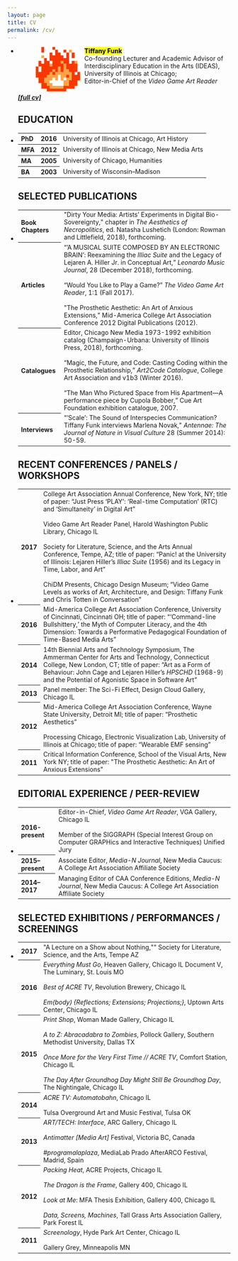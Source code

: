 ```yaml
---
layout: page
title: CV
permalink: /cv/
---
```

<html>

<body>
  <ul class="post-list">
    <li>
      <figure><img src="/assets/images/zelda_fire_render.gif" title="A campfire smells sad and exciting at the same time" width="100px;" align="left" style="padding-right:10px;"></figure>
      <p><b><mark>Tiffany Funk</mark></b><br />
Co-founding Lecturer and Academic Advisor
of Interdisciplinary Education in the Arts (IDEAS), University of Illinois at Chicago;<br />
Editor-in-Chief of the <em>Video Game Art Reader</em></p>
    <h5><a href="/assets/tfunk_2018.02.23_short_cv_no_ref.pdf">[full cv]</a></h5>
</li>
    <h2><span class="post-link">EDUCATION</span></h2>
    <li>
      <span class="post-meta">
        <table>
          <tr>
            <th>PhD</th>
            <th>2016</th>
            <td>University of Illinois at Chicago, Art History</td>
          </tr>
          <tr>
            <th>MFA</th>
            <th>2012</th>
            <td>University of Illinois at Chicago, New Media Arts</td>
          </tr>
          <tr>
            <th>MA</th>
            <th>2005</th>
            <td>University of Chicago, Humanities</td>
          </tr>
          <tr>
            <th>BA</th>
            <th>2003</th>
            <td>University of Wisconsin–Madison</td>
          </tr>
        </table>
      </span>
    </li>
    <h2><span class="post-link">SELECTED PUBLICATIONS</span></h2>
    <li>
      <span class="post-meta">
        <table>
          <tr>
            <th>Book Chapters</th>
            <td>"Dirty Your Media: Artists’ Experiments in Digital Bio-Sovereignty," chapter in <em>The Aesthetics of Necropolitics</em>, ed. Natasha Lushetich (London: Rowman and Littlefield, 2018), forthcoming.</td>
          </tr>
          <tr>
            <th>Articles</th>
            <td>“’A MUSICAL SUITE COMPOSED BY AN ELECTRONIC BRAIN’: Reexamining the <em>Illiac Suite</em> and the Legacy of Lejaren A. Hiller Jr. in Conceptual Art,” <em>Leonardo Music Journal</em>, 28 (December 2018), forthcoming.
              <br /><br />“Would You Like to Play a Game?” <em>The Video Game Art Reader</em>, 1:1 (Fall 2017).
              <br /><br />"The Prosthetic Aesthetic: An Art of Anxious Extensions," Mid-America College Art Association Conference 2012 Digital Publications (2012).
            </td>
          </tr>
          <tr>
            <th>Catalogues</th>
            <td>Editor, Chicago New Media 1973-1992 exhibition catalog (Champaign-Urbana: University of Illinois Press, 2018), forthcoming.
              <br /><br />“Magic, the Future, and Code: Casting Coding within the Prosthetic Relationship,” <em>Art2Code Catalogue</em>, College Art Association and v1b3 (Winter 2016).
              <br /><br />“The Man Who Pictured Space from His Apartment—A performance piece by Cupola Bobber,” Cue Art Foundation exhibition catalogue, 2007.
            </td>
          </tr>
          <tr>
            <th>Interviews</th>
            <td>“‘Scale’: The Sound of Interspecies Communication? Tiffany Funk interviews Marlena Novak," <em>Antennae: The Journal of Nature in Visual Culture</em> 28 (Summer 2014): 50-59.</td>
          </tr>
        </table>
      </span>
    </li>
    <h2><span class="post-link">RECENT CONFERENCES / PANELS / WORKSHOPS</span></h2>
    <li>
      <span class="post-meta">
        <table>
          <tr>
            <th>2017</th>
            <td>College Art Association Annual Conference, New York, NY; title of paper: “Just Press ‘PLAY’: ‘Real-time Computation’ (RTC) and ‘Simultaneity’ in Digital Art”
              <br /><br />Video Game Art Reader Panel, Harold Washington Public Library, Chicago IL
              <br /><br />Society for Literature, Science, and the Arts Annual Conference, Tempe, AZ; title of paper: “Panic! at the University of Illinois: Lejaren Hiller’s <em>Illiac Suite</em> (1956) and its Legacy in Time, Labor, and Art”
              <br /><br />ChiDM Presents, Chicago Design Museum; “Video Game Levels as works of Art, Architecture, and Design: Tiffany Funk and Chris Totten in Conversation”
            </td>
          </tr>
          <tr>
            <th>2016</th>
            <td>Mid-America College Art Association Conference, University of Cincinnati, Cincinnati OH; title of paper: “‘Command-line Bullshittery,’ the Myth of Computer Literacy, and the 4th Dimension: Towards a Performative Pedagogical Foundation of Time-Based Media Arts”
            </td>
          </tr>
          <tr>
            <th>2014</th>
            <td>14th Biennial Arts and Technology Symposium, The Ammerman Center for Arts and Technology, Connecticut College, New London, CT; title of paper: “Art as a Form of Behaviour: John Cage and Lejaren Hiller’s <em>HPSCHD</em> (1968-9) and the Potential of Agonistic Space in Software Art”</td>
          </tr>
          <tr>
            <th>2013</th>
            <td>Panel member: The Sci-Fi Effect, Design Cloud Gallery, Chicago IL</td>
          </tr>
          <tr>
            <th>2012</th>
            <td>Mid-America College Art Association Conference, Wayne State University, Detroit MI; title of paper: “Prosthetic Aesthetics”
              <br /><br />Processing Chicago, Electronic Visualization Lab, University of Illinois at Chicago; title of paper: “Wearable EMF sensing”
            </td>
          </tr>
          <tr>
            <th>2011</th>
            <td>Critical Information Conference, School of the Visual Arts, New York NY; title of paper: "The Prosthetic Aesthetic: An Art of Anxious Extensions"</td>
          </tr>
        </table>
      </span>
    </li>
    <h2><span class="post-link">EDITORIAL EXPERIENCE / PEER-REVIEW</span></h2>
    <li>
      <span class="post-meta">
        <table>
          <tr>
            <th>2016-present</th>
            <td>Editor-in-Chief, <em>Video Game Art Reader</em>, VGA Gallery, Chicago IL
              <br /><br />Member of the SIGGRAPH (Special Interest Group on Computer GRAPHics and Interactive Techniques) Unified Jury</td>
          </tr>
          <tr>
            <th>2015–present</th>
            <td>Associate Editor, <em>Media-N Journal</em>, New Media Caucus: A College Art Association Affiliate Society</td>
          </tr>
          <tr>
            <th>2014–2017</th>
            <td>Managing Editor of CAA Conference Editions, <em>Media-N Journal</em>, New Media Caucus: A College Art Association Affiliate Society</td>
          </tr>
        </table>
      </span>
    </li>
    <h2><span class="post-link">SELECTED EXHIBITIONS / PERFORMANCES / SCREENINGS</span></h2>
    <li>
      <span class="post-meta">
        <table>
          <tr>
            <th>2017</th>
            <td>"A Lecture on a Show about Nothing,"" Society for Literature, Science, and the Arts, Tempe AZ</td>
          </tr>
          <tr>
            <th>2016</th>
            <td><em>Everything Must Go</em>, Heaven Gallery, Chicago IL Document V, The Luminary, St. Louis MO
              <br /><br /><em>Best of ACRE TV</em>, Revolution Brewery, Chicago IL
              <br /><br /><em>Em(body) {Reflections; Extensions; Projections;}</em>, Uptown Arts Center, Chicago IL</td>
          </tr>
            <tr>
              <th>2015</th>
              <td><em>Print Shop</em>, Woman Made Gallery, Chicago IL
                <br /><br /><em>A to Z: Abracadabra to Zombies</em>, Pollock Gallery, Southern Methodist University, Dallas TX
                <br /><br /><em>Once More for the Very First Time // ACRE TV</em>, Comfort Station, Chicago IL
                <br /><br /><em>The Day After Groundhog Day Might Still Be Groundhog Day</em>, The Nightingale, Chicago IL</td>
              </tr>
              <tr>
                <th>2014</th>
                <td><em>ACRE TV: Automatobahn</em>, Chicago IL
                  <br /><br />Tulsa Overground Art and Music Festival, Tulsa OK</td>
                </tr>
                <tr>
                  <th>2013</th>
                  <td><em>ART/TECH: Interface</em>, ARC Gallery, Chicago IL
                    <br /><br /><em>Antimatter [Media Art]</em> Festival, Victoria BC, Canada
                    <br /><br /><em>#programalaplaza</em>, MediaLab Prado AfterARCO Festival, Madrid, Spain</td>
                  </tr>
                  <tr>
                    <th>2012</th>
                    <td><em>Packing Heat</em>, ACRE Projects, Chicago IL
                      <br /><br /><em>The Dragon is the Frame</em>, Gallery 400, Chicago IL
                      <br /><br /><em>Look at Me</em>: MFA Thesis Exhibition, Gallery 400, Chicago IL
                      <br /><br /><em>Data, Screens, Machines</em>, Tall Grass Arts Association Gallery, Park Forest IL</td>
                    </tr>
                    <tr>
                      <th>2011</th>
                      <td><em>Screenology</em>, Hyde Park Art Center, Chicago IL
                        <br /><br />Gallery Grey, Minneapolis MN</td>
                      </tr>
                    </table>
                  </span>
    </li>
  </ul>
</body>

</html>
